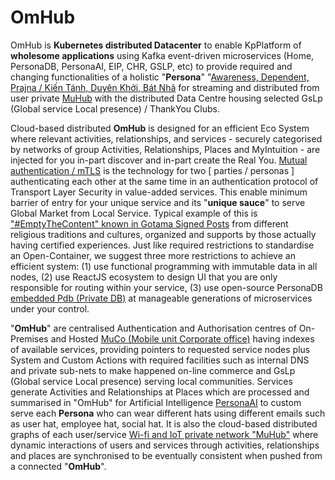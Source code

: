 # OmHub

OmHub is <b>Kubernetes distributed Datacenter</b> to enable KpPlatform of <b>wholesome applications</b> using Kafka event-driven microservices (Home, PersonaDB, PersonaAI, EIP, CHR, GSLP, etc) to provide required and changing functionalities of a holistic "<b>Persona</b>" "<a href="https://blog.khaiphong.io/2021/09/awareness.html#Section_1" target="_blank">Awareness, Dependent, Prajna / Kiến Tánh, Duyên Khởi, Bát Nhã</a> for streaming and distributed from user private <a href="https://github.com/khaiphong/muhub/" trget="_blank">MuHub</a> with the distributed Data Centre housing selected GsLp (Global service Local presence) / ThankYou Clubs.

Cloud-based distributed <b>OmHub</b> is designed for an efficient Eco System where relevant activities, relationships, and services - securely categorised by networks of group Activities, Relationships, Places and MyIntuition - are injected for you in-part discover and in-part create the Real You. <a href="https://en.wikipedia.org/wiki/Mutual_authentication" trget="_blank">Mutual authentication / mTLS</a> is the technology for two [ parties / personas ] authenticating each other at the same time in an authentication protocol of Transport Layer Security in value-added services. This enable minimum barrier of entry for your unique service and its "<b>unique sauce</b>" to serve Global Market from Local Service. Typical example of this is <a href="https://blog.khaiphong.io/2021/09/empty-content-transcendental-inner-peace.html#Section_3" target="_blank">"#EmptyTheContent" known in Gotama Signed Posts</a> from different religious traditions and cultures, organized and supports by those actually having certified experiences. Just like required restrictions to standardise an Open-Container, we suggest three more restrictions to achieve an efficient system: (1) use functional programming with immutable data in all nodes, (2) use ReactJS ecosystem to design UI that you are only responsible for routing within your service, (3) use open-source PersonaDB <a href="https://github.com/khaiphong/personadb/tree/master/backend/pdb/" trget="_blank">embedded Pdb (Private DB)</a> at manageable generations of microservices under your control.

"<b>OmHub</b>" are centralised Authentication and Authorisation centres of On-Premises and Hosted <a href="https://github.com/khaiphong/muco/" trget="_blank">MuCo (Mobile unit Corporate office)</a> having indexes of available services, providing pointers to requested service nodes plus System and Custom Actions with required facilities such as internal DNS and private sub-nets to make happened on-line commerce and GsLp (Global service Local presence) serving local communities. Services generate Activities and Relationships at Places which are processed and summarised in "OmHub" for Artificial Intelligence <a href="https://github.com/khaiphong/personaai/" trget="_blank">PersonaAI</a> to custom serve each <b>Persona</b> who can wear different hats using different emails such as user hat, employee hat, social hat. It is also the cloud-based distributed graphs of each user/service <a href="https://github.com/khaiphong/muhub/" trget="_blank">Wi-fi and IoT private network "MuHub"</a> where dynamic interactions of users and services through activities, relationships and places are synchronised to be eventually consistent when pushed from a connected "<b>OmHub</b>".

